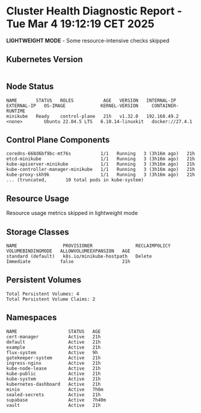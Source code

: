 # Cluster Health Diagnostic Report - Tue Mar  4 19:12:19 CET 2025
**LIGHTWEIGHT MODE** - Some resource-intensive checks skipped

## Kubernetes Version
```
```

## Node Status
```
NAME       STATUS   ROLES           AGE   VERSION   INTERNAL-IP    EXTERNAL-IP   OS-IMAGE             KERNEL-VERSION     CONTAINER-RUNTIME
minikube   Ready    control-plane   21h   v1.32.0   192.168.49.2   <none>        Ubuntu 22.04.5 LTS   6.10.14-linuxkit   docker://27.4.1
```

## Control Plane Components
```
coredns-668d6bf9bc-mt76s           1/1   Running   3 (3h16m ago)   21h
etcd-minikube                      1/1   Running   3 (3h16m ago)   21h
kube-apiserver-minikube            1/1   Running   3 (3h16m ago)   21h
kube-controller-manager-minikube   1/1   Running   3 (3h16m ago)   21h
kube-proxy-skh9k                   1/1   Running   3 (3h16m ago)   21h
... (truncated,       10 total pods in kube-system)
```

## Resource Usage
Resource usage metrics skipped in lightweight mode

## Storage Classes
```
NAME                 PROVISIONER                RECLAIMPOLICY   VOLUMEBINDINGMODE   ALLOWVOLUMEEXPANSION   AGE
standard (default)   k8s.io/minikube-hostpath   Delete          Immediate           false                  21h
```

## Persistent Volumes
```
Total Persistent Volumes: 4
Total Persistent Volume Claims: 2
```

## Namespaces
```
NAME                   STATUS   AGE
cert-manager           Active   21h
default                Active   21h
example                Active   21h
flux-system            Active   9h
gatekeeper-system      Active   21h
ingress-nginx          Active   21h
kube-node-lease        Active   21h
kube-public            Active   21h
kube-system            Active   21h
kubernetes-dashboard   Active   21h
minio                  Active   7h6m
sealed-secrets         Active   21h
supabase               Active   7h40m
vault                  Active   21h
```

